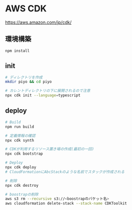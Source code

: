 AWS CDK
===

https://aws.amazon.com/jp/cdk/

## 環境構築

```
npm install
```

## init

```bash
# ディレクトリを作成
mkdir piyo && cd piyo

# カレントディレクトリの下に展開されるので注意
npx cdk init --language=typescript
```

## deploy

```bash
# Build
npm run build

# 定義情報の確認
npx cdk synth

# CDKが利用するリソース置き場の作成(最初の一回)
npx cdk bootstrap

# Deploy
npx cdk deploy
# CloudFormationにAbcStackのような名前でスタックが作成される

# 削除
npx cdk destroy

# boostrapの削除
aws s3 rm --recursive s3://<boostrapのバケット名>
aws cloudformation delete-stack --stack-name CDKToolkit
```
